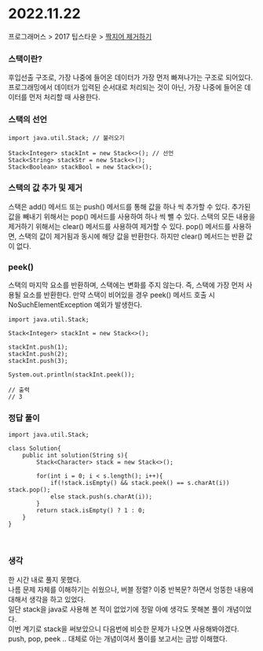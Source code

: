 # 2022.11.22

프로그래머스 > 2017 팁스타운 > [짝지어 제거하기](https://school.programmers.co.kr/learn/courses/30/lessons/12973)

### 스택이란?
후입선출 구조로, 가장 나중에 들어온 데이터가 가장 먼저 빠져나가는 구조로 되어있다.
프로그래밍에서 데이터가 입력된 순서대로 처리되는 것이 아닌, 가장 나중에 들어온 데이터를 먼저 처리할 때 사용한다.

### 스택의 선언

```
import java.util.Stack; // 불러오기

Stack<Integer> stackInt = new Stack<>(); // 선언
Stack<String> stackStr = new Stack<>();
Stack<Boolean> stackBool = new Stack<>();
```

### 스택의 값 추가 및 제거
스택은 add() 메서드 또는 push() 메서드를 통해 값을 하나 씩 추가할 수 있다.
추가된 값을 빼내기 위해서는 pop() 메서드를 사용하여 하나 씩 뺄 수 있다.
스택의 모든 내용을 제거하기 위해서는 clear() 메서드를 사용하여 제거할 수 있다.
pop() 메서드를 사용하면, 스택의 값이 제거됨과 동시에 해당 값을 반환한다.
하지만 clear() 메서드는 반환 값이 없다.

### peek()
스택의 마지막 요소를 반환하며, 스택에는 변화를 주지 않는다.
즉, 스택에 가장 먼저 사용될 요소를 반환한다.
만약 스택이 비어있을 경우 peek() 메서드 호출 시 NoSuchElementException 예외가 발생한다.

```
import java.util.Stack;

Stack<Integer> stackInt = new Stack<>();

stackInt.push(1);
stackInt.push(2);
stackInt.push(3);

System.out.println(stackInt.peek());

// 출력
// 3
```

### 정답 풀이
```
import java.util.Stack;

class Solution{
    public int solution(String s){
        Stack<Character> stack = new Stack<>();
        
        for(int i = 0; i < s.length(); i++){
            if(!stack.isEmpty() && stack.peek() == s.charAt(i)) stack.pop();
            else stack.push(s.charAt(i));
        }
        return stack.isEmpty() ? 1 : 0;
    }
}
```
<br>

### 생각
한 시간 내로 풀지 못했다.<br>
나름 문제 자체를 이해하기는 쉬웠으나,
버블 정렬? 이중 반복문? 하면서 엉뚱한 내용에 대해서 생각을 하고 있었다.<br>
일단 stack을 java로 사용해 본 적이 없었기에 정말 아예 생각도 못해본 풀이 개념이었다.<br>
이번 계기로 stack을 써보았으니 다음번에 비슷한 문제가 나오면 사용해봐야겠다.<br>
push, pop, peek .. 대체로 아는 개념이여서 풀이를 보고서는 금방 이해했다.
